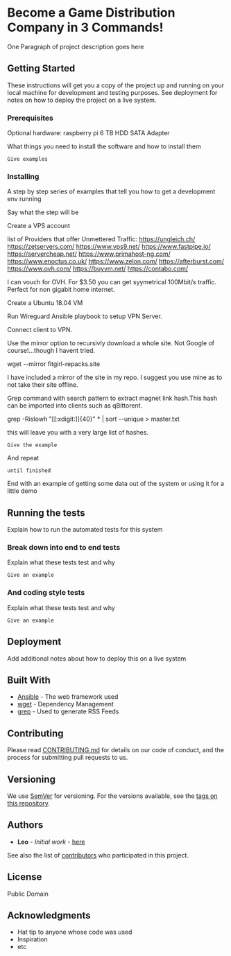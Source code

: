 # Become a Game Distribution Company in 3 Commands!

One Paragraph of project description goes here

## Getting Started

These instructions will get you a copy of the project up and running on your local machine for development and testing purposes. See deployment for notes on how to deploy the project on a live system.

### Prerequisites
Optional hardware:
raspberry pi
6 TB HDD
SATA Adapter

What things you need to install the software and how to install them

```
Give examples
```

### Installing

A step by step series of examples that tell you how to get a development env running

Say what the step will be

Create a VPS account

list of Providers that offer Unmettered Traffic:
https://ungleich.ch/
https://zetservers.com/
https://www.vps9.net/
https://www.fastpipe.io/
https://servercheap.net/
https://www.primahost-ng.com/
https://www.enoctus.co.uk/
https://www.zelon.com/
https://afterburst.com/
https://www.ovh.com/
https://buyvm.net/
https://contabo.com/

I can vouch for OVH. For $3.50 you can get syymetrical 100Mbit/s traffic. Perfect for non gigabit home internet.

Create a Ubuntu 18.04 VM

Run Wireguard Ansible playbook to setup VPN Server.

Connect client to VPN.

Use the mirror option to recursivly download a whole site. Not Google of course!...though I havent tried.

wget --mirror fitgirl-repacks.site

I have included a mirror of the site in my repo. I suggest you use mine as to not take their site offline.

Grep command with search pattern to extract magnet link hash.This hash can be imported into clients such as qBittorent.

grep -RisIowh "[[:xdigit:]]\{40\}" * | sort --unique > master.txt

this will leave you with a very large list of hashes.

```
Give the example
```

And repeat

```
until finished
```

End with an example of getting some data out of the system or using it for a little demo

## Running the tests

Explain how to run the automated tests for this system

### Break down into end to end tests

Explain what these tests test and why

```
Give an example
```

### And coding style tests

Explain what these tests test and why

```
Give an example
```

## Deployment

Add additional notes about how to deploy this on a live system

## Built With

* [Ansible](http://www.dropwizard.io/1.0.2/docs/) - The web framework used
* [wget](https://maven.apache.org/) - Dependency Management
* [grep](https://rometools.github.io/rome/) - Used to generate RSS Feeds

## Contributing

Please read [CONTRIBUTING.md](https://gist.github.com/PurpleBooth/b24679402957c63ec426) for details on our code of conduct, and the process for submitting pull requests to us.

## Versioning

We use [SemVer](http://semver.org/) for versioning. For the versions available, see the [tags on this repository](https://github.com/your/project/tags). 

## Authors

* **Leo** - *Initial work* - [here](https://github.com/)

See also the list of [contributors](https://github.com/your/project/contributors) who participated in this project.

## License

Public Domain

## Acknowledgments

* Hat tip to anyone whose code was used
* Inspiration
* etc
